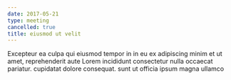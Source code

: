 ```yaml
---
date: 2017-05-21
type: meeting
cancelled: true
title: eiusmod ut velit
---
```

Excepteur ea culpa qui eiusmod tempor in in eu ex adipiscing minim et ut amet, reprehenderit aute Lorem incididunt consectetur nulla occaecat pariatur. cupidatat dolore consequat. sunt ut officia ipsum magna ullamco